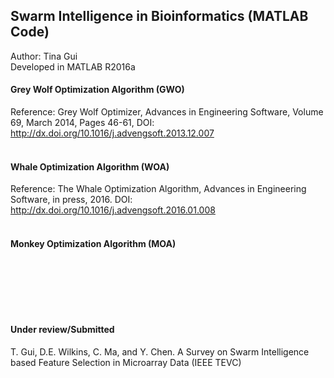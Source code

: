## Swarm Intelligence in Bioinformatics (MATLAB Code)
Author: Tina Gui <br>
Developed in MATLAB R2016a <br>

#### Grey Wolf Optimization Algorithm (GWO)
Reference: Grey Wolf Optimizer, Advances in Engineering Software, Volume 69, March 2014, Pages 46-61, DOI: http://dx.doi.org/10.1016/j.advengsoft.2013.12.007 
<br><br>

#### Whale Optimization Algorithm (WOA)
Reference: The Whale Optimization Algorithm, Advances in Engineering Software, in press, 2016. DOI: http://dx.doi.org/10.1016/j.advengsoft.2016.01.008 
<br><br>

#### Monkey Optimization Algorithm (MOA)
<br><br>

<br><br>
#### Under review/Submitted
T. Gui, D.E. Wilkins, C. Ma, and Y. Chen. A Survey on Swarm Intelligence based Feature Selection in Microarray Data (IEEE TEVC)
